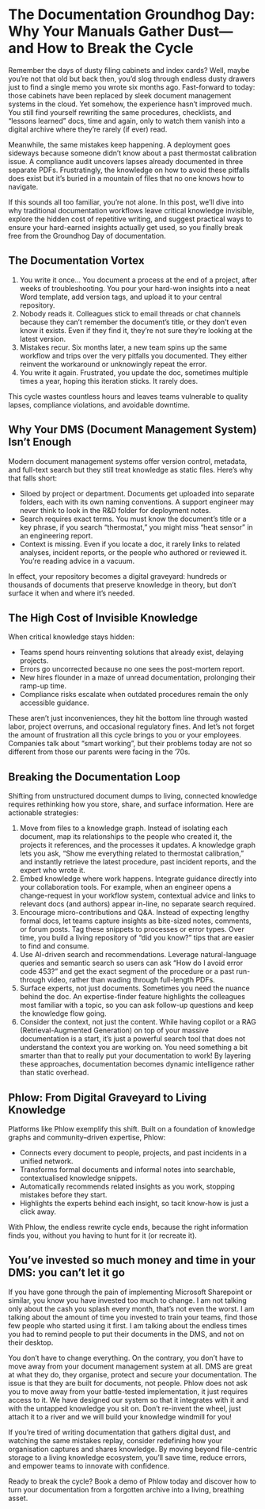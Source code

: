 # The Documentation Groundhog Day: Why Your Manuals Gather Dust—and How to Break the Cycle

Remember the days of dusty filing cabinets and index cards? Well, maybe you’re not that old but back then, you’d slog through endless dusty drawers just to find a single memo you wrote six months ago. Fast-forward to today: those cabinets have been replaced by sleek document management systems in the cloud. Yet somehow, the experience hasn’t improved much. You still find yourself rewriting the same procedures, checklists, and “lessons learned” docs, time and again, only to watch them vanish into a digital archive where they’re rarely (if ever) read.

Meanwhile, the same mistakes keep happening. A deployment goes sideways because someone didn’t know about a past thermostat calibration issue. A compliance audit uncovers lapses already documented in three separate PDFs. Frustratingly, the knowledge on how to avoid these pitfalls does exist but it’s buried in a mountain of files that no one knows how to navigate.

If this sounds all too familiar, you’re not alone. In this post, we’ll dive into why traditional documentation workflows leave critical knowledge invisible, explore the hidden cost of repetitive writing, and suggest practical ways to ensure your hard-earned insights actually get used, so you finally break free from the Groundhog Day of documentation.

## The Documentation Vortex

1. You write it once… You document a process at the end of a project, after weeks of troubleshooting. You pour your hard-won insights into a neat Word template, add version tags, and upload it to your central repository.
2. Nobody reads it. Colleagues stick to email threads or chat channels because they can’t remember the document’s title, or they don’t even know it exists. Even if they find it, they’re not sure they’re looking at the latest version.
3. Mistakes recur. Six months later, a new team spins up the same workflow and trips over the very pitfalls you documented. They either reinvent the workaround or unknowingly repeat the error.
4. You write it again. Frustrated, you update the doc, sometimes multiple times a year, hoping this iteration sticks. It rarely does.

This cycle wastes countless hours and leaves teams vulnerable to quality lapses, compliance violations, and avoidable downtime.

## Why Your DMS (Document Management System) Isn’t Enough

Modern document management systems offer version control, metadata, and full-text search but they still treat knowledge as static files. Here’s why that falls short:

- Siloed by project or department. Documents get uploaded into separate folders, each with its own naming conventions. A support engineer may never think to look in the R&D folder for deployment notes.
- Search requires exact terms. You must know the document’s title or a key phrase, if you search “thermostat,” you might miss “heat sensor” in an engineering report.
- Context is missing. Even if you locate a doc, it rarely links to related analyses, incident reports, or the people who authored or reviewed it. You’re reading advice in a vacuum.

In effect, your repository becomes a digital graveyard: hundreds or thousands of documents that preserve knowledge in theory, but don’t surface it when and where it’s needed.

## The High Cost of Invisible Knowledge

When critical knowledge stays hidden:

- Teams spend hours reinventing solutions that already exist, delaying projects.
- Errors go uncorrected because no one sees the post-mortem report.
- New hires flounder in a maze of unread documentation, prolonging their ramp-up time.
- Compliance risks escalate when outdated procedures remain the only accessible guidance.

These aren’t just inconveniences, they hit the bottom line through wasted labor, project overruns, and occasional regulatory fines. And let’s not forget the amount of frustration all this cycle brings to you or your employees. Companies talk about “smart working”, but their problems today are not so different from those our parents were facing in the ’70s.

## Breaking the Documentation Loop

Shifting from unstructured document dumps to living, connected knowledge requires rethinking how you store, share, and surface information. Here are actionable strategies:

1. Move from files to a knowledge graph. Instead of isolating each document, map its relationships to the people who created it, the projects it references, and the processes it updates. A knowledge graph lets you ask, “Show me everything related to thermostat calibration,” and instantly retrieve the latest procedure, past incident reports, and the expert who wrote it.
2. Embed knowledge where work happens. Integrate guidance directly into your collaboration tools. For example, when an engineer opens a change-request in your workflow system, contextual advice and links to relevant docs (and authors) appear in-line, no separate search required.
3. Encourage micro-contributions and Q&A. Instead of expecting lengthy formal docs, let teams capture insights as bite-sized notes, comments, or forum posts. Tag these snippets to processes or error types. Over time, you build a living repository of “did you know?” tips that are easier to find and consume.
4. Use AI-driven search and recommendations. Leverage natural-language queries and semantic search so users can ask “How do I avoid error code 453?” and get the exact segment of the procedure or a past run-through video, rather than wading through full-length PDFs.
5. Surface experts, not just documents. Sometimes you need the nuance behind the doc. An expertise-finder feature highlights the colleagues most familiar with a topic, so you can ask follow-up questions and keep the knowledge flow going.
6. Consider the context, not just the content. While having copilot or a RAG (Retrieval-Augmented Generation) on top of your massive documentation is a start, it’s just a powerful search tool that does not understand the context you are working on. You need something a bit smarter than that to really put your documentation to work!
   By layering these approaches, documentation becomes dynamic intelligence rather than static overhead.

## Phlow: From Digital Graveyard to Living Knowledge

Platforms like Phlow exemplify this shift. Built on a foundation of knowledge graphs and community–driven expertise, Phlow:

- Connects every document to people, projects, and past incidents in a unified network.
- Transforms formal documents and informal notes into searchable, contextualised knowledge snippets.
- Automatically recommends related insights as you work, stopping mistakes before they start.
- Highlights the experts behind each insight, so tacit know-how is just a click away.

With Phlow, the endless rewrite cycle ends, because the right information finds you, without you having to hunt for it (or recreate it).

## You’ve invested so much money and time in your DMS: you can’t let it go

If you have gone through the pain of implementing Microsoft Sharepoint or similar, you know you have invested too much to change. I am not talking only about the cash you splash every month, that’s not even the worst. I am talking about the amount of time you invested to train your teams, find those few people who started using it first. I am talking about the endless times you had to remind people to put their documents in the DMS, and not on their desktop.

You don’t have to change everything. On the contrary, you don’t have to move away from your document management system at all. DMS are great at what they do, they organise, protect and secure your documentation. The issue is that they are built for documents, not people. Phlow does not ask you to move away from your battle-tested implementation, it just requires access to it. We have designed our system so that it integrates with it and with the untapped knowledge you sit on. Don’t re-invent the wheel, just attach it to a river and we will build your knowledge windmill for you!

If you’re tired of writing documentation that gathers digital dust, and watching the same mistakes replay, consider redefining how your organisation captures and shares knowledge. By moving beyond file-centric storage to a living knowledge ecosystem, you’ll save time, reduce errors, and empower teams to innovate with confidence.

Ready to break the cycle? Book a demo of Phlow today and discover how to turn your documentation from a forgotten archive into a living, breathing asset.
